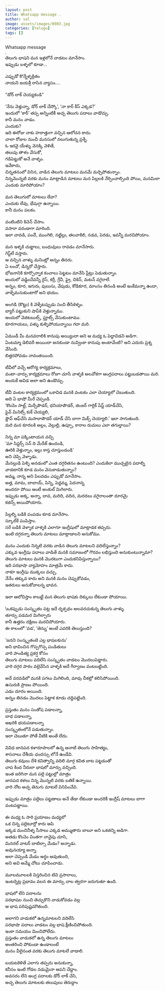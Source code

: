 ```yaml
---
layout: post
title: Whatsapp message . 
author: sal
image: assets/images/0003.jpg
categories: [telugu]
tags: []
---
```

Whatsapp message  <br>
 .  <br>
 తెలుగు భాషని మన ఇళ్లలోనే వాడటం మానేసాం.  <br>
 ఇప్పుడు బళ్ళలో కూడా...  <br>
   <br>
 ఎప్పుడో కొన్నేళ్ళక్రితం  <br>
 నాయని జయశ్రీ రాసిన వ్యాసం....  <br>
   <br>
 "డోర్ లాక్ చెయ్యకండి"  <br>
   <br>
 ‘నేను వెళ్తున్నా, డోర్ లాక్ చేస్కో’, ‘నా కార్ కీస్ ఎక్కడ?’  <br>
 ఇందులో ‘కార్’ తప్ప అన్నింటికీ అచ్చ తెలుగు పదాలు వాడొచ్చు.  <br>
 కానీ మనం వాడం.  <br>
 ఎందుకు?  <br>
 ఇది ఈరోజు నాకు హఠాత్తుగా వచ్చిన ఆలోచన కాదు.  <br>
 చాలా రోజుల నుంచీ మనసులో నలుగుతున్న ప్రశ్నే.  <br>
 ఓ ఇరవై యేళ్ళు వెనక్కి వెళితే,  <br>
 తలుపు తాళం వేసుకో,  <br>
 గడిపెట్టుకో అనే వాళ్ళం.  <br>
 ఇవేకాదు,  <br>
 చిన్నతనంలో వినిన, వాడిన తెలుగు మాటలు మనమే మర్చిపోతున్నాం.  <br>
 నిన్నమొన్నటి వరకు మనం మాట్లాడిన మాటలు మన పిల్లలకి నేర్పించాల్సింది పోయి, మనమిలా ఎందుకు మారిపోయాం?  <br>
   <br>
 మన తెలుగులో మాటలు లేవా?  <br>
 ఎందుకు లేవు, భేషుగ్గా ఉన్నాయి.  <br>
 కానీ మనం పలకం.  <br>
   <br>
 వంటింటిని కిచెన్ చేసాం.  <br>
 వసారా వరండాగా మారింది.  <br>
 ఇలా చావడి, పంౘ, ముంగిలి, నట్టిల్లు, తలవాకిలి, నడవ, పెరడు, ఇవన్నీ మరచిపోయాం.  <br>
   <br>
 మన ఇళ్ళకి చుట్టాలు, బంధువులు రావడం మానేసారు.  <br>
 గెస్ట్‌లే వస్తారు.  <br>
 ఆ వచ్చిన వాళ్ళు మనింట్లో అన్నం తినరు.  <br>
 ఏ లంచో, డిన్నరో చేస్తారు.  <br>
 భోజనానికి కూర్చొన్నాక కంచాలు పెట్టటం మానేసి ప్లేట్లు పెడుతున్నాం.  <br>
 అందులో వడ్డించేవన్నీ రైస్, కర్రీ, గ్రేవీ, ఫ్రై, చికెన్, మటన్ వగైరాలే.  <br>
 అన్నం, కూర, ఇగురు, పులుసు, వేపుడు, కోడికూర, మాంసం తినండి అంటే ఇంకేమన్నా ఉందా,  <br>
 వాళ్ళేమనుకుంటారో అని భయం.  <br>
   <br>
 అంగడి (కొట్టు) కి వెళ్ళేటప్పుడు సంచి తీసికెళ్ళం.  <br>
 బ్యాగ్ పట్టుకుని షాప్‍కి వెళ్తున్నాము.  <br>
 అందులో వెజిటబుల్స్, ఫ్రూట్స్ వేసుకుంటాము.  <br>
 కూరగాయలు, పళ్ళు కుళ్ళిపోయున్నాయి గదా మరి.  <br>
   <br>
 ఏమండీ మీ మనవరాలికి కానుపు అయ్యిందా అని ఆ మధ్య ఓ పెద్దావిడని అడిగా.  <br>
 ఏంటమ్మా డెలివరీ అయిందా అనకుండా నువ్వింకా కానుపు అంటావేంటి? అని ఎదురు ప్రశ్న వేసింది.  <br>
 బిత్తరపోవడం నావంతయింది.  <br>
   <br>
 టీవీలో వచ్చే ఆరోగ్య కార్యక్రమాలు,  <br>
 వంటా-వార్పు కార్యక్రమాలు రోజూ చూసే వాళ్ళకి అలవోకగా ఆంగ్లపదాలు పట్టుబడతాయి మరి.  <br>
 అందుకే ఆవిడ అలా అని ఉండొచ్చు.  <br>
   <br>
 టీవీ వంటల కార్యక్రమంలో ఒకావిడ మనకి వంటకం ఎలా చెయ్యాలో చెబుతుంది.  <br>
 అది ఏ భాషో మీరే చెప్పండి.  <br>
 ‘కొంచెం సాల్ట్, మిర్చీపౌడర్, ధనియాపౌడర్, జింజర్ గార్లిక్ పేస్ట్ యాడ్‍చేసి,  <br>
 ఫైవ్ మినిట్స్ కుక్ చెయ్యలి,  <br>
 స్టౌవ్ ఆఫ్‍చేసి మసాలాపౌడర్ యాడ్ చేసి బాగా మిక్స్ చెయ్యాలి.’ ఇలా సాగుతుంది.  <br>
 మరి మన కూరలకి అల్లం, వెల్లుల్లి, ఉప్పూ, కారాల రుచులు ఎలా తగుల్తాయి?  <br>
   <br>
 నిన్న మా పక్కింటాయన వచ్చి  <br>
 ‘మా సిస్టర్స్ సన్ ది మేరేజ్ ఉందండి,  <br>
 ఊరికి వెళ్తున్నాం, ఇల్లు కాస్త చూస్తుండండి’  <br>
 అని చెప్పి వెళ్ళాడు.  <br>
 మేనల్లుడి పెళ్ళి అనడంలో ఎంత దగ్గరితనం ఉంటుంది? ఎందుకిలా ముచ్చటైన పదాల్ని వాడటానికి కూడ మనం వెనుకాడుతున్నాం?  <br>
 అమ్మ, నాన్న అని పిలవడం ఎప్పుడో మానేసాం.  <br>
 అత్త, మామ, బాబాయ్, పిన్ని, పెద్దమ్మ, పెదనాన్న  <br>
 అందరూ పోయి ఆంటీ అంకుల్ మిగిలారు.  <br>
 ఇప్పుడు అక్క, అన్నా, బావ, మరిది, వదిన, మరదలు వగైరాలంతా దూరమై  <br>
 కజిన్స్ అయిపోయారు.  <br>
   <br>
 పిల్లల్ని బడికి పంపడం కూడ మానేసాం.  <br>
 స్కూల్‍కే పంపిస్తాం.  <br>
 సరే బడికి వెళ్ళాక వాళ్ళకి ఎలాగూ ఇంగ్లీషులో మాట్లాడక తప్పదు.  <br>
 ఇంటి దగ్గరన్నా తెలుగు మాటలు మాట్లాడాలని అనుకోము.  <br>
   <br>
 మనం ఎందుకు నిన్నటి వరకు వాడిన తెలుగు మాటలని వదిలేస్తున్నాం?  <br>
 ఎక్కువ ఇంగ్లీషు పదాలు వాడితే మనకి సమాజంలో గౌరవం లభిస్తుంది అనుకుంటున్నామా?  <br>
 తెలుగు మాటలు మనకి మొరటుగా ఎందుకనిపిస్తున్నాయి?  <br>
 ఇది పరభాషా వ్యామోహం మాత్రమే కాదు.  <br>
 నాకూ ఇంగ్లీషు ముక్కలు వచ్చు,  <br>
 నేనేం తక్కువ కాదు అని మనకి మనం చెప్పుకోవడం,  <br>
 ఇతరులు అనుకోవాలన్న భావన.  <br>
   <br>
 ఇలా ఆలోచిస్తాం కాబట్టే మన తెలుగు భాషకు దిక్కులు లేకుండా పోయాయి.  <br>
   <br>
 \ఒకప్పుడు సంస్కృతం పట్ల ఇదే దృక్పథం అలవరచుకున్న తెలుగు వాళ్ళు  <br>
 తూర్పు పడమర మిగిల్చారు  <br>
 కానీ ఉత్తరం దక్షిణం మరచిపోయారు.  <br>
 ఈ కాలంలో ‘వడ’, ‘తెన్ను’ అంటే ఎవరికి తెలుస్తుంది?  <br>
   <br>
 ‘జనని సంస్కృతంబె ఎల్ల భాషలకును’  <br>
 అని భావించిన గొప్పగొప్ప పండితులు  <br>
 వారి పాండిత్య ప్రకర్ష కోసం  <br>
 తెలుగు మాటలు వదిలేసి సంస్కృతం వాడటం మొదలుపెట్టారు.  <br>
 వారి దగ్గర పాఠం వల్లెవేసిన వాళ్ళకి అదే గీర్వాణం వంటబట్టింది.  <br>
   <br>
 అదే వరవడిలో మనకి పగలు మిగిలింది, మావు చీకట్లో కలిసిపోయింది.  <br>
 ఉసురుకి ప్రాణం పోయింది.  <br>
 ఎడం దూరం అయింది.  <br>
 అన్నం తినడం మొదలు పెట్టాక కూడు చద్దిపట్టింది.  <br>
   <br>
 ప్రస్తుతం మనం సంతోష పడాలన్నా,  <br>
 బాధ పడాలన్నా,  <br>
 ఆఖరికి భయపడాలన్నా  <br>
 సంస్కృతంలోనే పడుతున్నాం.  <br>
 ఇలా చెబుతూ పోతే వీటికి అంతే లేదు.  <br>
   <br>
 వివిధ జానపద కళారూపాలలో ఉన్న ఆనాటి తెలుగు సాహిత్యం,  <br>
 శాసనాలు దేశీయ ఛందస్సు లోనే ఉండేవి.  <br>
 తెలుగు కవులు దేశి కవిత్వాన్ని వదిలి మార్గ కవిత బాట పట్టడంతో  <br>
 చాప కింద నీరులా భాషలో మార్పు వచ్చింది.  <br>
 ఇంత జరిగినా మన పల్లె పట్టుల్లో మాత్రం  <br>
 జానపద కళలు నిన్న మొన్నటి వరకు బతికే ఉన్నాయి.  <br>
 వారి నోట అచ్చ తెనుగు మాటలే వినిపించేవి.  <br>
   <br>
 ఇప్పుడు మాత్రం పల్లెలు పట్టణాలు అనే తేడా లేకుండా అందరికీ ఇంగ్లీష్ మాటలు బాగా వంటపట్టాయి.  <br>
   <br>
 ఈ మధ్య ఓ సారి ప్రయాణం మధ్యలో  <br>
 ఒక చిన్న పల్లెటూర్లో కారు ఆపి  <br>
 ఇక్కడ మంచినీళ్ళ సీసాలు ఎక్కడ అమ్ముతారు బాబూ అని ఒకతన్ని అడిగా.  <br>
 అతడు కొంచెం వింతగా నావైపు చూసి,  <br>
 మినరల్ వాటర్ బాటిల్సా మేడం? అన్నాడు.  <br>
 అవునయ్యా అన్నా.  <br>
 అలా చెప్పండి మేడం అర్థం అవుతుంది,  <br>
 అని అవి అమ్మే చోటు చూపించాడు.  <br>
   <br>
 మూలమూలలకి విస్తరించిన టివి ప్రసారాలు,  <br>
 ఇంటర్నెట్ల ప్రభావం వలన ఈ మార్పు చాల త్వరగా జరుగుతూ ఉంది.  <br>
   <br>
 భాషలో లేని పదాలను  <br>
 పరభాషల నుంచి తెచ్చుకొని వాడుకోవడం వల్ల  <br>
 ఆ భాష పరిపుష్టమౌతుంది.  <br>
   <br>
 అలాగని వాడుకలో ఉన్నమాటలని వదిలేసి  <br>
 పరభాషా పదాలు వాడటం వల్ల భాష క్షీణించిపోతుంది.  <br>
 ఇంకా సమయం మించిపోలేదు.  <br>
 ప్రస్తుతం వాడుకలో ఉన్న తెలుగు మాటలు  <br>
 అంతరించి పోకుండా ఉండాలంటే  <br>
 మనం వీలైనంత వరకు తెలుగు మాటలే వాడాలి.  <br>
   <br>
 బయటకెళితే ఎలాగు తప్పదు అనుకున్నా,  <br>
 కనీసం ఇంటి గోడల నడుమైనా ఆపని చేద్దాం.  <br>
 అవసరం లేని ఆంగ్ల పదాలకు డోర్ లాక్ చేసి,  <br>
 అచ్చ తెలుగు మాటలకు తలుపులు తెరుద్దాం
